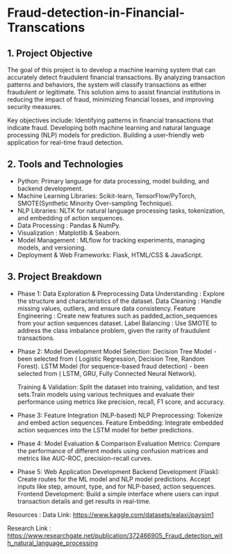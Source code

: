 # Fraud-detection-in-Financial-Transcations

## 1. Project Objective
The goal of this project is to develop a machine learning system that can accurately detect fraudulent financial transactions. By analyzing transaction patterns and behaviors, the system will classify transactions as either fraudulent or legitimate. This solution aims to assist financial institutions in reducing the impact of fraud, minimizing financial losses, and improving security measures.

Key objectives include:
Identifying patterns in financial transactions that indicate fraud.
Developing both machine learning and natural language processing (NLP) models for prediction.
Building a user-friendly web application for real-time fraud detection.

## 2. Tools and Technologies
- Python: Primary language for data processing, model building, and backend development.
- Machine Learning Libraries: Scikit-learn, TensorFlow/PyTorch, SMOTE(Synthetic Minority Over-sampling Technique).
- NLP Libraries: NLTK for natural language processing tasks, tokenization, and embedding of action sequences.
- Data Processing : Pandas & NumPy.
- Visualization : Matplotlib & Seaborn.
- Model Management : MLflow for tracking experiments, managing models, and versioning.
- Deployment & Web Frameworks: Flask, HTML/CSS & JavaScript.

## 3. Project Breakdown
* Phase 1: Data Exploration & Preprocessing
    Data Understanding : Explore the structure and characteristics of the dataset. 
    Data Cleaning : Handle missing values, outliers, and ensure data consistency.
    Feature Engineering : Create new features such as padded_action_sequences from your action sequences dataset.
    Label Balancing : Use SMOTE to address the class imbalance problem, given the rarity of fraudulent transactions.
  
* Phase 2: Model Development
    Model Selection:
      Decision Tree Model - been selected from ( Logistic Regression, Decision Tree, Random Forest).
      LSTM Model (for sequence-based fraud detection) - been selected from ( LSTM, GRU, Fully Connected Neural Network).
   
    Training & Validation: Split the dataset into training, validation, and test sets.Train models using various techniques and evaluate their performance using metrics like       precision, recall, F1 score, and accuracy.
  
* Phase 3: Feature Integration (NLP-based)
    NLP Preprocessing: Tokenize and embed action sequences.
    Feature Embedding: Integrate embedded action sequences into the LSTM model for better predictions.
  
* Phase 4: Model Evaluation & Comparison
    Evaluation Metrics: Compare the performance of different models using confusion matrices and metrics like AUC-ROC, precision-recall curves.
  
* Phase 5: Web Application Development
    Backend Development (Flask):
      Create routes for the ML model and NLP model predictions.
      Accept inputs like step, amount, type, and for NLP-based, action sequences.
    Frontend Development: Build a simple interface where users can input transaction details and get results in real-time.



Resources :
Data Link: https://www.kaggle.com/datasets/ealaxi/paysim1

Research Link : https://www.researchgate.net/publication/372466905_Fraud_detection_with_natural_language_processing
